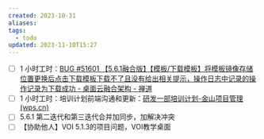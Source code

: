 ```yaml
---
created: 2023-10-31
aliases: 
tags:
  - todo
updated: 2023-11-10T15:27
---
```

- [ ] 1 小时工时：[BUG #51601 【5.6.1融合版】【模板/下载模板】将模板镜像存储位置更换后点击下载模板下载不了且没有给出相关提示，操作日志中记录的操作记录为下载成功 - 桌面云融合架构 - 禅道](http://172.16.203.12/zentao/bug-view-51601.html)
- [ ] 1 小时工时：培训计划前端沟通和更新：[研发一部培训计划-金山项目管理 (wps.cn)](https://pm.wps.cn/?source=st&position=sidebar&vcl_cli=st&group_id=1769798260#/project/1678873192898797)
- [ ]  5.6.1 第二迭代和第三迭代合并加同步，加解决冲突
- [ ] 【协助他人】VOI 5.1.3的项目问题，VOI教学桌面